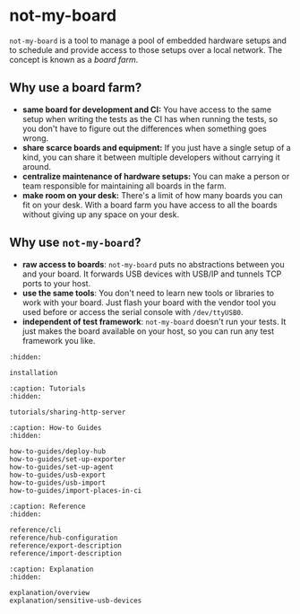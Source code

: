 # not-my-board

`not-my-board` is a tool to manage a pool of embedded hardware setups and to
schedule and provide access to those setups over a local network. The concept is
known as a *board farm*.

## Why use a board farm?

- **same board for development and CI:** You have access to the same setup when
  writing the tests as the CI has when running the tests, so you don't have to
  figure out the differences when something goes wrong.
- **share scarce boards and equipment:** If you just have a single setup of a
  kind, you can share it between multiple developers without carrying it around.
- **centralize maintenance of hardware setups:** You can make a person or team
  responsible for maintaining all boards in the farm.
- **make room on your desk:** There's a limit of how many boards you can fit on
  your desk. With a board farm you have access to all the boards without giving
  up any space on your desk.

## Why use `not-my-board`?

- **raw access to boards**: `not-my-board` puts no abstractions between you and
  your board. It forwards USB devices with USB/IP and tunnels TCP ports to your
  host.
- **use the same tools**: You don't need to learn new tools or libraries to work
  with your board. Just flash your board with the vendor tool you used before or
  access the serial console with `/dev/ttyUSB0`.
- **independent of test framework**: `not-my-board` doesn't run your tests. It
  just makes the board available on your host, so you can run any test framework
  you like.

```{toctree}
:hidden:

installation
```

```{toctree}
:caption: Tutorials
:hidden:

tutorials/sharing-http-server
```

```{toctree}
:caption: How-to Guides
:hidden:

how-to-guides/deploy-hub
how-to-guides/set-up-exporter
how-to-guides/set-up-agent
how-to-guides/usb-export
how-to-guides/usb-import
how-to-guides/import-places-in-ci
```

```{toctree}
:caption: Reference
:hidden:

reference/cli
reference/hub-configuration
reference/export-description
reference/import-description
```

```{toctree}
:caption: Explanation
:hidden:

explanation/overview
explanation/sensitive-usb-devices
```
